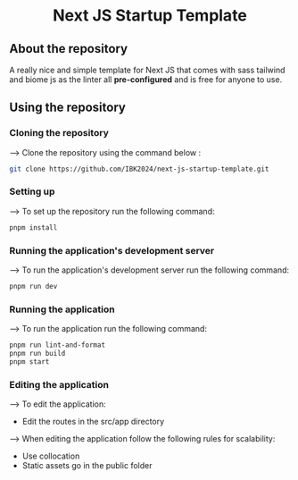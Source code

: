 <div align="center">

# Next JS Startup Template

</div>

## About the repository
A really nice and simple template for Next JS that comes with sass tailwind and biome js as the linter all **pre-configured** and is free for anyone to use.

## Using the repository
### Cloning the repository

--> Clone the repository using the command below :

```bash
git clone https://github.com/IBK2024/next-js-startup-template.git
```

### Setting up

--> To set up the repository run the following command:

```bash
pnpm install
```

### Running the application's development server

--> To run the application's development server run the following command:

```bash
pnpm run dev
```

### Running the application

--> To run the application run the following command:

```bash
pnpm run lint-and-format
pnpm run build
pnpm start
```

### Editing the application

--> To edit the application:

- Edit the routes in the src/app directory
  
--> When editing the application follow the following rules for scalability:
- Use collocation
- Static assets go in the public folder
